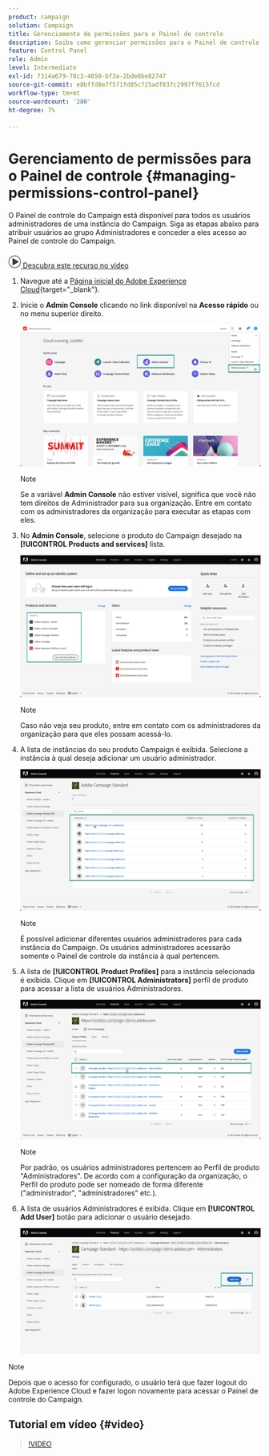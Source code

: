 ```yaml
---
product: campaign
solution: Campaign
title: Gerenciamento de permissões para o Painel de controle
description: Saiba como gerenciar permissões para o Painel de controle do Campaign
feature: Control Panel
role: Admin
level: Intermediate
exl-id: 7314a679-78c3-4650-bf3a-2bde8be82747
source-git-commit: e8bffd8e7f571fd85c725adf837c2997f7615fcd
workflow-type: tm+mt
source-wordcount: '280'
ht-degree: 7%

---
```


# Gerenciamento de permissões para o Painel de controle {#managing-permissions-control-panel}

O Painel de controle do Campaign está disponível para todos os usuários administradores de uma instância do Campaign. Siga as etapas abaixo para atribuir usuários ao grupo Administradores e conceder a eles acesso ao Painel de controle do Campaign.

![](assets/do-not-localize/how-to-video.png)[ Descubra este recurso no vídeo](../../discover/using/managing-permissions.md#video)

1. Navegue até a [Página inicial do Adobe Experience Cloud](https://experiencecloud.adobe.com/){target="_blank"}.

1. Inicie o **Admin Console** clicando no link disponível na **Acesso rápido** ou no menu superior direito.

   ![](assets/do-not-localize/control_panel_admin-console.png)

   >[!NOTE]
   >
   >Se a variável **Admin Console** não estiver visível, significa que você não tem direitos de Administrador para sua organização. Entre em contato com os administradores da organização para executar as etapas com eles.

1. No **Admin Console**, selecione o produto do Campaign desejado na **[!UICONTROL Products and services]** lista.

   ![](assets/do-not-localize/control_panel_product-list.png)

   >[!NOTE]
   >
   >Caso não veja seu produto, entre em contato com os administradores da organização para que eles possam acessá-lo.

1. A lista de instâncias do seu produto Campaign é exibida. Selecione a instância à qual deseja adicionar um usuário administrador.

   ![](assets/do-not-localize/control_panel_add_user_4.png)

   >[!NOTE]
   >
   >É possível adicionar diferentes usuários administradores para cada instância do Campaign. Os usuários administradores acessarão somente o Painel de controle da instância à qual pertencem.

1. A lista de **[!UICONTROL Product Profiles]** para a instância selecionada é exibida. Clique em **[!UICONTROL Administrators]** perfil de produto para acessar a lista de usuários Administradores.

   ![](assets/do-not-localize/control_panel_add_user_5.png)

   >[!NOTE]
   >
   >Por padrão, os usuários administradores pertencem ao Perfil de produto &quot;Administradores&quot;. De acordo com a configuração da organização, o Perfil do produto pode ser nomeado de forma diferente (&quot;administrador&quot;, &quot;administradores&quot; etc.).

1. A lista de usuários Administradores é exibida. Clique em **[!UICONTROL Add User]** botão para adicionar o usuário desejado.

   ![](assets/do-not-localize/control_panel_add_user_6.png)

>[!NOTE]
>
>Depois que o acesso for configurado, o usuário terá que fazer logout do Adobe Experience Cloud e fazer logon novamente para acessar o Painel de controle do Campaign.

## Tutorial em vídeo {#video}

>[!VIDEO](https://video.tv.adobe.com/v/27147?quality=12)
